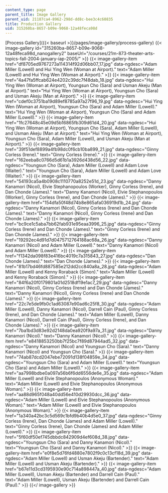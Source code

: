 ```yaml
---
content_type: page
parent_title: Image Gallery
parent_uid: 21187ca4-8962-298d-dd8c-bee3c4c60835
title: Production Gallery
uid: 315260ba-8657-b09e-9068-12a48feca98d
---
```


[Process Gallery]({{< baseurl >}}/pages/image-gallery/process-gallery)
{{< image-gallery id="315260ba-8657-b09e-9068-12a48feca98d_nanogallery2" baseUrl="/courses/21m-873-theater-arts-topics-fall-2004-january-iap-2005/" >}}
{{< image-gallery-item href="df8705ed9767273a114314f92d06bb07_17.jpg" data-ngdesc="Adam Miller (Lowell) and Hui Ying Wen (Woman at Airport)." text="Adam Miller (Lowell) and Hui Ying Wen (Woman at Airport)." >}}
{{< image-gallery-item href="4a47fa5ffcab624e4202c39dc7f48dab_18.jpg" data-ngdesc="Hui Ying Wen (Woman at Airport), Youngsun Cho (Sara) and Usman Akeju (Man at Airport)." text="Hui Ying Wen (Woman at Airport), Youngsun Cho (Sara) and Usman Akeju (Man at Airport)." >}}
{{< image-gallery-item href="cdef0c3751ba19d89ef8785a97a27f96_19.jpg" data-ngdesc="Hui Ying Wen (Woman at Airport), Youngsun Cho (Sara) and Adam Miller (Lowell)." text="Hui Ying Wen (Woman at Airport), Youngsun Cho (Sara) and Adam Miller (Lowell)." >}}
{{< image-gallery-item href="1fc27648c45e09d5b16865fb309d61d4_20.jpg" data-ngdesc="Hui Ying Wen (Woman at Airport), Youngsun Cho (Sara), Adam Miller (Lowell), and Usman Akeju (Man at Airport)." text="Hui Ying Wen (Woman at Airport), Youngsun Cho (Sara), Adam Miller (Lowell), and Usman Akeju (Man at Airport)." >}}
{{< image-gallery-item href="39f51def8899a4fb98dc0f6cb10ba899_21.jpg" data-ngdesc="Ginny Corless (Irene)." text="Ginny Corless (Irene)." >}}
{{< image-gallery-item href="162eeba8c0766d5d61b1a3926d438d56_22.jpg" data-ngdesc="Youngsun Cho (Sara), Adam Miller (Lowell) and Adam Love (Waiter)." text="Youngsun Cho (Sara), Adam Miller (Lowell) and Adam Love (Waiter)." >}}
{{< image-gallery-item href="54193ca5a4b0908c1110770a8252e51d_23.jpg" data-ngdesc="Danny Kanamori (Nicol), Elvie Stephanopoulos (Worker), Ginny Corless (Irene), and Dan Chonde (James)." text="Danny Kanamori (Nicol), Elvie Stephanopoulos (Worker), Ginny Corless (Irene), and Dan Chonde (James)." >}}
{{< image-gallery-item href="154dfa50f48d74b8e865afa036919d1b_24.jpg" data-ngdesc="Danny Kanamori (Nicol), Ginny Corless (Irene) and Dan Chonde (James)." text="Danny Kanamori (Nicol), Ginny Corless (Irene) and Dan Chonde (James)." >}}
{{< image-gallery-item href="bc9ce1c5aba7bb62fab931e95eaa3996_25.jpg" data-ngdesc="Ginny Corless (Irene) and Dan Chonde (James)." text="Ginny Corless (Irene) and Dan Chonde (James)." >}}
{{< image-gallery-item href="19292ec4d91d7d0475712764188ac68a_26.jpg" data-ngdesc="Danny Kanamori (Nicol) and Adam Miller (Lowell)." text="Danny Kanamori (Nicol) and Adam Miller (Lowell)." >}}
{{< image-gallery-item href="f1342da098f83e416bc4019c7a315843_27.jpg" data-ngdesc="Dan Chonde (James)." text="Dan Chonde (James)." >}}
{{< image-gallery-item href="81b17bd46fd887585e212dd2cc840a8a_28.jpg" data-ngdesc="Adam Miller (Lowell) and Kenny Roraback (Simon)." text="Adam Miller (Lowell) and Kenny Roraback (Simon)." >}}
{{< image-gallery-item href="84f6a20f0179801a01d2518df19e1ac7_29.jpg" data-ngdesc="Danny Kanamori (Nicol), Ginny Corless (Irene) and Dan Chonde (James)." text="Danny Kanamori (Nicol), Ginny Corless (Irene) and Dan Chonde (James)." >}}
{{< image-gallery-item href="22c7e5de9fb0c1ad63087e90ad6c25f8_30.jpg" data-ngdesc="Adam Miller (Lowell), Danny Kanamori (Nicol), Darrell Cain (Paul), Ginny Corless (Irene), and Dan Chonde (James)." text="Adam Miller (Lowell), Danny Kanamori (Nicol), Darrell Cain (Paul), Ginny Corless (Irene), and Dan Chonde (James)." >}}
{{< image-gallery-item href="7ba1bd3d83e92d2148da0ea920f9a97a_31.jpg" data-ngdesc="Danny Kanamori (Nicol)." text="Danny Kanamori (Nicol)." >}}
{{< image-gallery-item href="e8418853250bb7f25bc7f89d87944ad5_32.jpg" data-ngdesc="Danny Kanamori (Nicol) and Youngsun Cho (Sara)." text="Danny Kanamori (Nicol) and Youngsun Cho (Sara)." >}}
{{< image-gallery-item href="74ab87dcd2047ebe72091d138f04859e_34.jpg" data-ngdesc="Youngsun Cho (Sara) and Adam Miller (Lowell)." text="Youngsun Cho (Sara) and Adam Miller (Lowell)." >}}
{{< image-gallery-item href="aa7998bdbe0a097a56b6f6dd6556de6e_35.jpg" data-ngdesc="Adam Miller (Lowell) and Elvie Stephanopoulos (Anonymous Woman)." text="Adam Miller (Lowell) and Elvie Stephanopoulos (Anonymous Woman)." >}}
{{< image-gallery-item href="aa88d965f048a40dd56e410d29930dcc_36.jpg" data-ngdesc="Adam Miller (Lowell) and Elvie Stephanopoulos (Anonymous Woman)." text="Adam Miller (Lowell) and Elvie Stephanopoulos (Anonymous Woman)." >}}
{{< image-gallery-item href="1a340a42bc3c5d569c1bfd9b40b4d5e0_37.jpg" data-ngdesc="Ginny Corless (Irene), Dan Chonde (James) and Adam Miller (Lowell)." text="Ginny Corless (Irene), Dan Chonde (James) and Adam Miller (Lowell)." >}}
{{< image-gallery-item href="5f60df50ef745dbbdc842909d4ef608d_38.jpg" data-ngdesc="Youngsun Cho (Sara) and Danny Kanamori (Nicol)." text="Youngsun Cho (Sara) and Danny Kanamori (Nicol)." >}}
{{< image-gallery-item href="e0f8e5d76fd4880e7802f9c0c13cf18d_39.jpg" data-ngdesc="Adam Miller (Lowell) and Usman Akeju (Bartender)." text="Adam Miller (Lowell) and Usman Akeju (Bartender)." >}}
{{< image-gallery-item href="b67e11d3cd3195930e90c714a898447a_40.jpg" data-ngdesc="Adam Miller (Lowell), Usman Akeju (Bartender) and Darrell Cain (Paul)." text="Adam Miller (Lowell), Usman Akeju (Bartender) and Darrell Cain (Paul)." >}}
{{</ image-gallery >}}